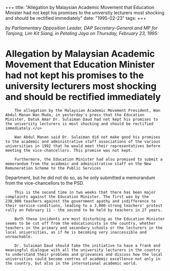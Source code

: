 +++ 
title: "Allegation by Malaysian Academic Movement that Education Minister had not kept his promises to the university lecturers most shocking and should be rectified immediately"
date: "1995-02-23"
tags:
+++

_by Parliamentary Opposition Leader, DAP Secretary-General and MP for Tanjong, Lim Kit Siang, in Petaling Jaya on Thursday, February 23, 1995:_

# Allegation by Malaysian Academic Movement that Education Minister had not kept his promises to the university lecturers most shocking and should be rectified immediately

		The allegation by the Malaysian Academic Movement President, Wan Abdul Manan Wan Muda, in yesterday's press that the Education Minister, Datuk Amar Dr. Sulaiman Daud had not kept his promises to the university lecturers is most shocking and should be rectified immediately.</u>

		Wan Abdul Manan said Dr. Sulaiman did not make good his promises to the academic and administrative staff associations of the various universities in 1992 that he would meet their representatives before meeting the vice-chancellors. This promise was not kept.

		Furthermore, the Education Minister had also promised to submit a memorandum from the academic and administrative staff on the New Remuneration Scheme to the Public Services 
Department, but he did not do so, as he only submitted a memorandum from the vice-chancellors to the PSD.

		This is the second time in two weeks that there has been major complaints against the Education Minister. The first was by the 230,000 teachers against the government apathy and indifference to their service conditions, leading to a 3,000-strong teachers' protest rally on February 11 - the second to be held by teachers in 27 years.

		Both these incidents are most disturbing as the Education Minister seems to be cut off from the educationists in the country, whether teachers in the primary and secondary schools or the lecturers in the local universities, as if he is becoming very inaccessible and unreachable.

		Dr. Sulaiman Daud should take the initiative to have a frank and meaningful dialogue with all the university lecturers in the country to understand their problems and grievances and discuss how the local universities could become centres of academic excellence not only in the country, but also in the international academic world.
 
